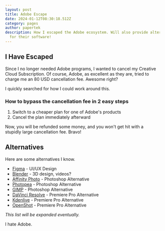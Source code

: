 ```yaml
---
layout: post
title: Adobe Escape
date: 2024-01-12T08:30:18.512Z
category: pages
author: papertek
description: How I escaped the Adobe ecosystem. Will also provide alternatives
  for their software!
---
```

## I Have Escaped

Since I no longer needed Adobe programs, I wanted to cancel my Creative Cloud Subscription. Of course, Adobe, as excellent as they are, tried to charge me an 80 USD cancellation fee. Awesome right?

I quickly searched for how I could work around this.

### How to bypass the cancellation fee in 2 easy steps

1. Switch to a cheaper plan for one of Adobe's products
1. Cancel the plan immediately afterward

Now, you will be refunded some money, and you won't get hit with a stupidly large cancellation fee. Bravo! 

## Alternatives

Here are some alternatives I know.

- [Figma](https://www.figma.com/) - UI/UX Design
- [Blender](https://www.blender.org/) - 3D design, videos?
- [Affinity Photo](https://affinity.serif.com/en-us/photo/) - Photoshop Alternative
- [Photopea](https://www.photopea.com/) - Photoshop Alternative 
- [GIMP](https://www.gimp.org/) - Photoshop Alternative 
- [DaVinci Resolve](https://www.blackmagicdesign.com/products/davinciresolve) - Premiere Pro Alternative
- [Kdenlive](https://kdenlive.org/en/) - Premiere Pro Alternative
- [OpenShot](https://www.openshot.org/) - Premiere Pro Alternative

*This list will be expanded eventually.*

I hate Adobe.

